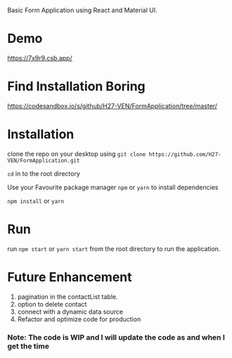 Basic Form Application using React and Material UI.

# Demo

https://7x9r9.csb.app/

# Find Installation Boring

https://codesandbox.io/s/github/H27-VEN/FormApplication/tree/master/


# Installation

clone the repo on your desktop using `git clone https://github.com/H27-VEN/FormApplication.git`

`cd` in to the root directory

Use your Favourite package manager `npm` or `yarn` to install dependencies

`npm install` or `yarn`

# Run 

run `npm start` or `yarn start` from the root directory to run the application.

# Future Enhancement

1. pagination in the contactList table.
2. option to delete contact
3. connect with a dynamic data source
4. Refactor and optimize code for production

### Note: The code is WIP and I will update the code as and when I get the time
